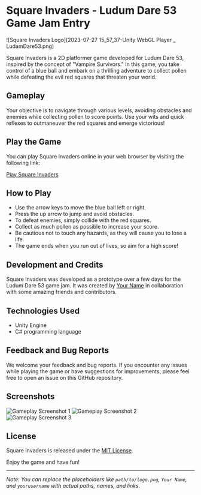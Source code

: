 # Square Invaders - Ludum Dare 53 Game Jam Entry

![Square Invaders Logo](2023-07-27 15_57_37-Unity WebGL Player _ LudamDare53.png)

Square Invaders is a 2D platformer game developed for Ludum Dare 53, inspired by the concept of "Vampire Survivors." In this game, you take control of a blue ball and embark on a thrilling adventure to collect pollen while defeating the evil red squares that threaten your world.

## Gameplay

Your objective is to navigate through various levels, avoiding obstacles and enemies while collecting pollen to score points. Use your wits and quick reflexes to outmaneuver the red squares and emerge victorious!

## Play the Game

You can play Square Invaders online in your web browser by visiting the following link:

[Play Square Invaders](https://noweber.github.io/ludum-dare-53/)

## How to Play

- Use the arrow keys to move the blue ball left or right.
- Press the up arrow to jump and avoid obstacles.
- To defeat enemies, simply collide with the red squares.
- Collect as much pollen as possible to increase your score.
- Be cautious not to touch any hazards, as they will cause you to lose a life.
- The game ends when you run out of lives, so aim for a high score!

## Development and Credits

Square Invaders was developed as a prototype over a few days for the Ludum Dare 53 game jam. It was created by [Your Name](https://github.com/noweber) in collaboration with some amazing friends and contributors.

## Technologies Used

- Unity Engine
- C# programming language

## Feedback and Bug Reports

We welcome your feedback and bug reports. If you encounter any issues while playing the game or have suggestions for improvements, please feel free to open an issue on this GitHub repository.

## Screenshots

![Gameplay Screenshot 1](path/to/screenshot1.png)
![Gameplay Screenshot 2](path/to/screenshot2.png)
![Gameplay Screenshot 3](path/to/screenshot3.png)

## License

Square Invaders is released under the [MIT License](LICENSE).

Enjoy the game and have fun!

---
*Note: You can replace the placeholders like `path/to/logo.png`, `Your Name`, and `yourusername` with actual paths, names, and links.*
